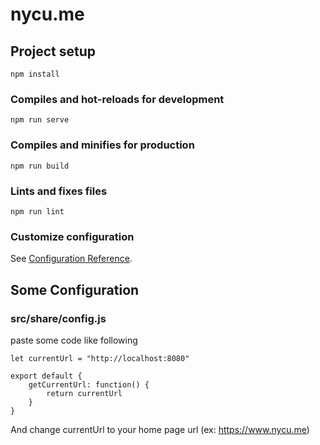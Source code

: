 # nycu.me

## Project setup
```
npm install
```

### Compiles and hot-reloads for development
```
npm run serve
```

### Compiles and minifies for production
```
npm run build
```

### Lints and fixes files
```
npm run lint
```

### Customize configuration
See [Configuration Reference](https://cli.vuejs.org/config/).

## Some Configuration

### src/share/config.js

paste some code like following

```
let currentUrl = "http://localhost:8080"

export default {
    getCurrentUrl: function() {
        return currentUrl
    }
}

```

And change currentUrl to your home page url (ex: https://www.nycu.me)
